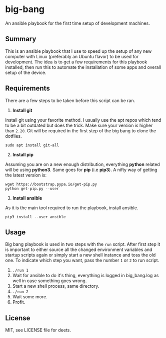# big-bang

An ansible playbook for the first time setup of development machines.

## Summary

This is an ansible playbook that I use to speed up the setup of any new computer with Linux (preferably an Ubuntu flavor) to be used for development. The idea is to get a few requirements for this playbook installed, then run this to automate the installation of some apps and overall setup of the device.

## Requirements

There are a few steps to be taken before this script can be ran.

1. **Install git**

Install git using your favorite method. I usually use the apt repos which tend to be a bit outdated but does the trick. Make sure your version is higher than `2.20`. Git will be required in the first step of the big bang to clone the dotfiles.

`sudo apt install git-all`

2. **Install pip**

Assuming you are on a new enough distribution, everything **python** related will be using **python3**. Same goes for **pip** (i.e **pip3**). A nifty way of getting the latest version is:

```
wget https://bootstrap.pypa.io/get-pip.py
python get-pip.py --user
```

3. **Install ansible**

As it is the main tool required to run the playbook, install ansible.

`pip3 install --user ansible`

## Usage

Big bang playbook is used in two steps with the `run` script. After first step it is important to either source all the changed environment variables and startup scripts again or simply start a new shell instance and toss the old one. To indicate which step you want, pass the number `1` or `2` to run script.

1. `./run 1`
2. Wait for ansible to do it's thing, everything is logged in big_bang.log as well in case something goes wrong.
3. Start a new shell process, same directory.
4. `./run 2`
5. Wait some more.
6. Profit.

## License

MIT, see LICENSE file for deets.